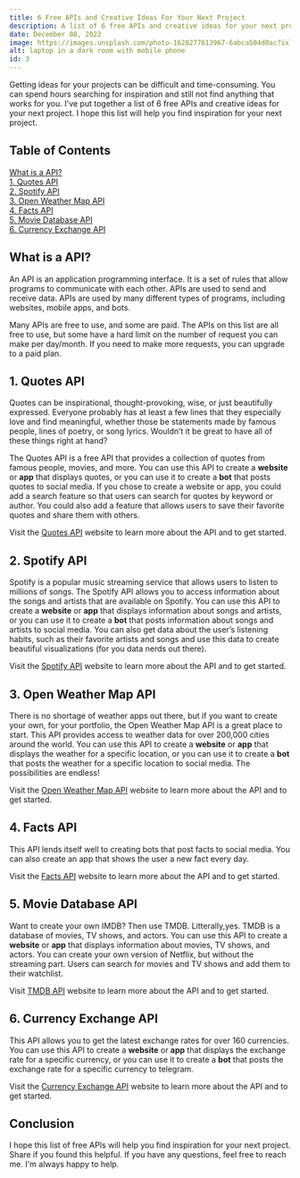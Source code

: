 ```yaml
---
title: 6 Free APIs and Creative Ideas For Your Next Project
description: A list of 6 free APIs and creative ideas for your next project.
date: December 08, 2022
image: https://images.unsplash.com/photo-1628277613967-6abca504d0ac?ixlib=rb-4.0.3&ixid=MnwxMjA3fDB8MHxwaG90by1wYWdlfHx8fGVufDB8fHx8&auto=format&fit=crop&w=2070&q=80
alt: laptop in a dark room with mobile phone
id: 3
---
```


Getting ideas for your projects can be difficult and time-consuming. You can spend hours searching for inspiration and still not find anything that works for you. I've
put together a list of 6 free APIs and creative ideas for your next project. I hope this list will help you find inspiration for your next project.

## Table of Contents

[What is a API?](#what-is-a-api)  
[1. Quotes API](#1-quotes-api)  
[2. Spotify API](#2-spotify-api)  
[3. Open Weather Map API](#3-open-weather-map-api)  
[4. Facts API](#4-facts-api)  
[5. Movie Database API](#5-movie-database-api)  
[6. Currency Exchange API](#6-currency-exchange-api)

## What is a API?

An API is an application programming interface. It is a set of rules that allow programs to communicate with each other. APIs are used to send and receive data. APIs are used by many different types of programs, including websites, mobile apps, and bots.

Many APIs are free to use, and some are paid. The APIs on this list are all free to use, but some have a hard limit on the number of request you can make per day/month. If
you need to make more requests, you can upgrade to a paid plan.

## 1. Quotes API

Quotes can be inspirational, thought-provoking, wise, or just beautifully expressed. Everyone probably has at least a few lines that they especially love and find meaningful, whether those be statements made by famous people, lines of poetry, or song lyrics. Wouldn’t it be great to have all of these things right at hand?

The Quotes API is a free API that provides a collection of quotes from famous people, movies, and more. You can use this API to create a **website** or **app** that displays quotes, or you can use it to create a **bot** that posts quotes to social media. If you chose to create a website or app, you could add a search feature so that users can search for quotes by keyword or author. You could also add a feature that allows users to save their favorite quotes and share them with others.

Visit the [Quotes API](https://api-ninjas.com/api/quotes) website to learn more about the API and to get started.

## 2. Spotify API

Spotify is a popular music streaming service that allows users to listen to millions of songs. The Spotify API allows you to access information about the songs and artists that are available on Spotify. You can use this API to create a **website** or **app** that displays information about songs and artists, or you can use it to create a **bot** that posts information about songs and artists to social media. You can also get data about the user’s listening habits, such as their favorite artists and songs and use this data to create beautiful visualizations (for you data nerds out there).

Visit the [Spotify API](https://developer.spotify.com/documentation/web-api/) website to learn more about the API and to get started.

## 3. Open Weather Map API

There is no shortage of weather apps out there, but if you want to create your own, for your portfolio, the Open Weather Map API is a great place to start. This API provides access to weather data for over 200,000 cities around the world. You can use this API to create a **website** or **app** that displays the weather for a specific location, or you can use it to create a **bot** that posts the weather for a specific location to social media. The possibilities are endless!

Visit the [Open Weather Map API](https://openweathermap.org/api) website to learn more about the API and to get started.

## 4. Facts API

This API lends itself well to creating bots that post facts to social media. You can also create an app that shows the user a new fact every day.

Visit the [Facts API](https://api-ninjas.com/api/facts) website to learn more about the API and to get started.

## 5. Movie Database API

Want to create your own IMDB? Then use TMDB. Litterally,yes. TMDB is a database of movies, TV shows, and actors. You can use this API to create a **website** or **app** that displays information about movies, TV shows, and actors. You can create your own version of Netflix, but without the streaming part. Users can search for movies and TV shows and add them to their watchlist.

Visit [TMDB API](https://developers.themoviedb.org/3/getting-started/introduction) website to learn more about the API and to get started.

## 6. Currency Exchange API

This API allows you to get the latest exchange rates for over 160 currencies. You can use this API to create a **website** or **app** that displays the exchange rate for a specific currency, or you can use it to create a **bot** that posts the exchange rate for a specific currency to telegram.

Visit the [Currency Exchange API](https://api-ninjas.com/api/convertcurrency) website to learn more about the API and to get started.

## Conclusion

I hope this list of free APIs will help you find inspiration for your next project. Share if you found this helpful. If you have any questions, feel free to reach me. I'm always happy to help.
